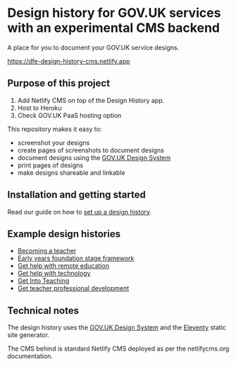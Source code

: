 # Design history for GOV.UK services with an experimental CMS backend

A place for you to document your GOV.UK service designs.

<https://dfe-design-history-cms.netlify.app>

## Purpose of this project

1. Add Netlify CMS on top of the Design History app.
2. Host to Heroku
3. Check GOV.UK PaaS hosting option

This repository makes it easy to:

- screenshot your designs
- create pages of screenshots to document designs
- document designs using the [GOV.UK Design System](https://design-system.service.gov.uk/)
- print pages of designs
- make designs shareable and linkable

## Installation and getting started

Read our guide on how to [set up a design history](https://design-history.herokuapp.com/set-up-a-design-history/).

## Example design histories

- [Becoming a teacher](https://bat-design-history.netlify.app)
- [Early years foundation stage framework](https://eyfs-design-history.netlify.app)
- [Get help with remote education](https://remote-education-design-history.netlify.app)
- [Get help with technology](https://ghwt-design-history.herokuapp.com)
- [Get Into Teaching](https://get-into-teaching-design-history.netlify.app)
- [Get teacher professional development](https://npq-design-history.herokuapp.com)

## Technical notes

The design history uses the [GOV.UK Design System](https://design-system.service.gov.uk) and the [Eleventy](https://www.11ty.dev) static site generator.

The CMS behind is standard Netlify CMS deployed as per the netlifycms.org documentation.
